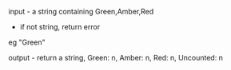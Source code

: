 input - a string containing Green,Amber,Red
* if not string, return error

eg "Green"


output - return a string, Green: n, Amber: n, Red: n, Uncounted: n